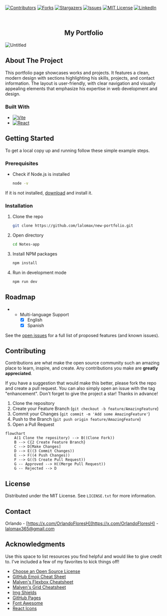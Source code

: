 <!-- PROJECT SHIELDS -->
<!--
*** I'm using markdown "reference style" links for readability.
*** Reference links are enclosed in brackets [ ] instead of parentheses ( ).
*** See the bottom of this document for the declaration of the reference variables
*** for contributors-url, forks-url, etc. This is an optional, concise syntax you may use.
*** https://www.markdownguide.org/basic-syntax/#reference-style-links
-->
[![Contributors][contributors-shield]][contributors-url]
[![Forks][forks-shield]][forks-url]
[![Stargazers][stars-shield]][stars-url]
[![Issues][issues-shield]][issues-url]
[![MIT License][license-shield]][license-url]
[![LinkedIn][linkedin-shield]][linkedin-url]



<!-- PROJECT LOGO -->
<br />
<div align="center">
  <!-- 
  <a href="https://github.com/othneildrew/Best-README-Template">
    <img src="images/logo.png" alt="Logo" width="80" height="80"> 
  </a>
  -->

  <h2 align="center">My Portfolio</h2>

</div>


![Untitled](https://github.com/user-attachments/assets/99716f33-39b0-4a1a-8d4a-96d27e08fa61)


<!-- ABOUT THE PROJECT -->
## About The Project





This portfolio page showcases works and projects. It features a clean, modern design with sections highlighting his skills, projects, and contact information. The layout is user-friendly, with clear navigation and visually appealing elements that emphasize his expertise in web development and design.

### Built With

* [![Vite][Vitejs]][Vite-url]
* [![React][React.js]][React-url]



<!-- GETTING STARTED -->
## Getting Started

To get a local copy up and running follow these simple example steps.

### Prerequisites

* Check if Node.js is installed
  ```sh
  node -v
  ```
If it is not installed, [download](https://nodejs.org/en) and install it.

### Installation

1. Clone the repo
   ```sh
   git clone https://github.com/lalomax/new-portfolio.git
   ```
1. Open directory
   ```sh
   cd Notes-app
   ```
   
3. Install NPM packages
   ```sh
   npm install
   ```
4. Run in development mode
   ```js
   npm run dev
   ```



<!-- ROADMAP -->
## Roadmap

- * Multi-language Support
    - [x] English  
    - [X] Spanish

See the [open issues](https://github.com/lalomax/Notes-app/issues) for a full list of proposed features (and known issues).



<!-- CONTRIBUTING -->
## Contributing

Contributions are what make the open source community such an amazing place to learn, inspire, and create. Any contributions you make are **greatly appreciated**.

If you have a suggestion that would make this better, please fork the repo and create a pull request. You can also simply open an issue with the tag "enhancement".
Don't forget to give the project a star! Thanks in advance!

1. Clone the repository
2. Create your Feature Branch (`git checkout -b feature/AmazingFeature`)
3. Commit your Changes (`git commit -m 'Add some AmazingFeature'`)
4. Push to the Branch (`git push origin feature/AmazingFeature`)
5. Open a Pull Request

```mermaid
flowchart 
    A(1 Clone the repository) --> B((Clone Fork))
    B --> C{2 Create Feature Branch}
    C --> D[Make Changes]
    D --> E((3 Commit Changes))
    E --> F((4 Push Changes))
    F --> G((5 Create Pull Request))
    G -- Approved --> H((Merge Pull Request))
    G -- Rejected --> D
```


<!-- LICENSE -->
## License

Distributed under the MIT License. See `LICENSE.txt` for more information.


<!-- CONTACT -->
## Contact

Orlando - [https://x.com/OrlandoFloresH](https://x.com/OrlandoFloresH) - lalomax365@gmail.com


<!-- ACKNOWLEDGMENTS -->
## Acknowledgments

Use this space to list resources you find helpful and would like to give credit to. I've included a few of my favorites to kick things off!

* [Choose an Open Source License](https://choosealicense.com)
* [GitHub Emoji Cheat Sheet](https://www.webpagefx.com/tools/emoji-cheat-sheet)
* [Malven's Flexbox Cheatsheet](https://flexbox.malven.co/)
* [Malven's Grid Cheatsheet](https://grid.malven.co/)
* [Img Shields](https://shields.io)
* [GitHub Pages](https://pages.github.com)
* [Font Awesome](https://fontawesome.com)
* [React Icons](https://react-icons.github.io/react-icons/search)



<!-- MARKDOWN LINKS & IMAGES -->
<!-- https://www.markdownguide.org/basic-syntax/#reference-style-links -->
[contributors-shield]: https://img.shields.io/github/contributors/lalomax/new-portfolio.svg?style=for-the-badge
[contributors-url]: https://github.com/lalomax/new-portfolio/graphs/contributors
[forks-shield]: https://img.shields.io/github/forks/lalomax/new-portfolio.svg?style=for-the-badge
[forks-url]: https://github.com/lalomax/new-portfolio/network/members
[stars-shield]: https://img.shields.io/github/stars/lalomax/new-portfolio.svg?style=for-the-badge
[stars-url]: https://github.com/lalomax/new-portfolio/stargazers
[issues-shield]: https://img.shields.io/github/issues/lalomax/new-portfolio.svg?style=for-the-badge
[issues-url]: https://github.com/lalomax/new-portfolio/issues
[license-shield]: https://img.shields.io/github/license/lalomax/new-portfolio.svg?style=for-the-badge
[license-url]: https://github.com/lalomax/new-portfolio/blob/main/LICENSE.txt
[linkedin-shield]: https://img.shields.io/badge/-LinkedIn-black.svg?style=for-the-badge&logo=linkedin&colorB=555
[linkedin-url]: https://linkedin.com/in/orlando-flores365/
[Next.js]: https://img.shields.io/badge/next.js-000000?style=for-the-badge&logo=nextdotjs&logoColor=white
[Next-url]: https://nextjs.org/
[Vitejs]: https://img.shields.io/badge/vite-%23646CFF.svg?style=for-the-badge&logo=vite&logoColor=white
[vite-url]: https://vitejs.dev/
[React.js]: https://img.shields.io/badge/React-20232A?style=for-the-badge&logo=react&logoColor=61DAFB
[React-url]: https://reactjs.org/
[Vue.js]: https://img.shields.io/badge/Vue.js-35495E?style=for-the-badge&logo=vuedotjs&logoColor=4FC08D
[Vue-url]: https://vuejs.org/
[Angular.io]: https://img.shields.io/badge/Angular-DD0031?style=for-the-badge&logo=angular&logoColor=white
[Angular-url]: https://angular.io/
[Svelte.dev]: https://img.shields.io/badge/Svelte-4A4A55?style=for-the-badge&logo=svelte&logoColor=FF3E00
[Svelte-url]: https://svelte.dev/
[Laravel.com]: https://img.shields.io/badge/Laravel-FF2D20?style=for-the-badge&logo=laravel&logoColor=white
[Laravel-url]: https://laravel.com
[Bootstrap.com]: https://img.shields.io/badge/Bootstrap-563D7C?style=for-the-badge&logo=bootstrap&logoColor=white
[Bootstrap-url]: https://getbootstrap.com
[JQuery.com]: https://img.shields.io/badge/jQuery-0769AD?style=for-the-badge&logo=jquery&logoColor=white
[JQuery-url]: https://jquery.com 
